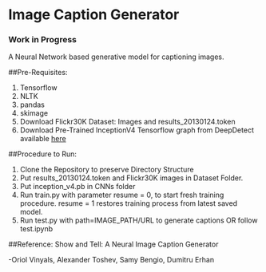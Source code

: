 # Image Caption Generator
### Work in Progress
A Neural Network based generative model for captioning images.

##Pre-Requisites:
1. Tensorflow
2. NLTK
3. pandas
4. skimage
5. Download Flickr30K Dataset: Images and results_20130124.token
6. Download Pre-Trained InceptionV4 Tensorflow graph from DeepDetect available [here](https://deepdetect.com/models/tf/inception_v4.pb)

##Procedure to Run:
1. Clone the Repository to preserve Directory Structure
1. Put results_20130124.token and Flickr30K images in Dataset Folder.
2. Put inception_v4.pb in CNNs folder
3. Run train.py with parameter resume = 0, to start fresh training procedure. resume = 1 restores training process from latest saved model.
4. Run test.py with path=IMAGE_PATH/URL to generate captions OR follow test.ipynb

##Reference:
Show and Tell: A Neural Image Caption Generator

-Oriol Vinyals, Alexander Toshev, Samy Bengio, Dumitru Erhan
